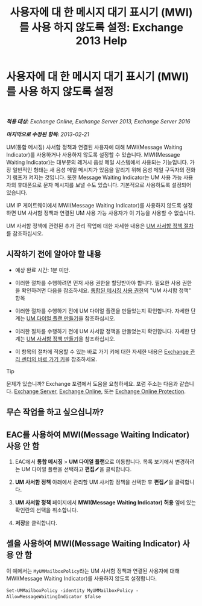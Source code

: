﻿---
title: '사용자에 대 한 메시지 대기 표시기 (MWI)를 사용 하지 않도록 설정: Exchange 2013 Help'
TOCTitle: 사용자에 대 한 메시지 대기 표시기 (MWI)를 사용 하지 않도록 설정
ms:assetid: 51cd6dc4-11d1-4eb9-a6c6-1965fcd24267
ms:mtpsurl: https://technet.microsoft.com/ko-kr/library/JJ673525(v=EXCHG.150)
ms:contentKeyID: 50555995
ms.date: 05/22/2018
mtps_version: v=EXCHG.150
ms.translationtype: MT
---

# 사용자에 대 한 메시지 대기 표시기 (MWI)를 사용 하지 않도록 설정

 

_**적용 대상:** Exchange Online, Exchange Server 2013, Exchange Server 2016_

_**마지막으로 수정된 항목:** 2013-02-21_

UM(통합 메시징) 사서함 정책과 연결된 사용자에 대해 MWI(Message Waiting Indicator)를 사용하거나 사용하지 않도록 설정할 수 있습니다. MWI(Message Waiting Indicator)는 대부분의 레거시 음성 메일 시스템에서 사용되는 기능입니다. 가장 일반적인 형태는 새 음성 메일 메시지가 있음을 알리기 위해 음성 메일 구독자의 전화기 램프가 켜지는 것입니다. 또한 Message Waiting Indicator는 UM 사용 가능 사용자의 휴대폰으로 문자 메시지를 보낼 수도 있습니다. 기본적으로 사용하도록 설정되어 있습니다.

UM IP 게이트웨이에서 MWI(Message Waiting Indicator)를 사용하지 않도록 설정하면 UM 사서함 정책과 연결된 UM 사용 가능 사용자가 이 기능을 사용할 수 없습니다.

UM 사서함 정책에 관련된 추가 관리 작업에 대한 자세한 내용은 [UM 사서함 정책 절차](um-mailbox-policy-procedures-exchange-2013-help.md)를 참조하십시오.

## 시작하기 전에 알아야 할 내용

  - 예상 완료 시간: 1분 미만.

  - 이러한 절차를 수행하려면 먼저 사용 권한을 할당받아야 합니다. 필요한 사용 권한을 확인하려면 다음을 참조하세요. [통합된 메시징 사용 권한](unified-messaging-permissions-exchange-2013-help.md)의 "UM 사서함 정책" 항목

  - 이러한 절차를 수행하기 전에 UM 다이얼 플랜을 만들었는지 확인합니다. 자세한 단계는 [UM 다이얼 플랜 만들기](create-a-um-dial-plan-exchange-2013-help.md)을 참조하십시오.

  - 이러한 절차를 수행하기 전에 UM 사서함 정책을 만들었는지 확인합니다. 자세한 단계는 [UM 사서함 정책 만들기](create-a-um-mailbox-policy-exchange-2013-help.md)을 참조하십시오.

  - 이 항목의 절차에 적용할 수 있는 바로 가기 키에 대한 자세한 내용은 [Exchange 관리 센터의 바로 가기 키](keyboard-shortcuts-in-the-exchange-admin-center-exchange-online-protection-help.md)을 참조하세요.


> [!TIP]
> 문제가 있습니까? Exchange 포럼에서 도움을 요청하세요. 포럼 주소는 다음과 같습니다. <A href="https://go.microsoft.com/fwlink/p/?linkid=60612">Exchange Server</A>, <A href="https://go.microsoft.com/fwlink/p/?linkid=267542">Exchange Online</A>, 또는 <A href="https://go.microsoft.com/fwlink/p/?linkid=285351">Exchange Online Protection</A>.



## 무슨 작업을 하고 싶으십니까?

## EAC를 사용하여 MWI(Message Waiting Indicator) 사용 안 함

1.  EAC에서 **통합 메시징** \> **UM 다이얼 플랜**으로 이동합니다. 목록 보기에서 변경하려는 UM 다이얼 플랜을 선택하고 **편집**![편집 아이콘](images/JJ218640.6f53ccb2-1f13-4c02-bea0-30690e6ea71d(EXCHG.150).gif "편집 아이콘")을 클릭합니다.

2.  **UM 사서함 정책** 아래에서 관리할 UM 사서함 정책을 선택한 후 **편집**![편집 아이콘](images/JJ218640.6f53ccb2-1f13-4c02-bea0-30690e6ea71d(EXCHG.150).gif "편집 아이콘")을 클릭합니다.

3.  **UM 사서함 정책** 페이지에서 **MWI(Message Waiting Indicator) 허용** 옆에 있는 확인란의 선택을 취소합니다.

4.  **저장**을 클릭합니다.

## 셸을 사용하여 MWI(Message Waiting Indicator) 사용 안 함

이 예에서는 `MyUMMailboxPolicy`라는 UM 사서함 정책과 연결된 사용자에 대해 MWI(Message Waiting Indicator)를 사용하지 않도록 설정합니다.

    Set-UMMailboxPolicy -identity MyUMMailboxPolicy -AllowMessageWaitingIndicator $false

